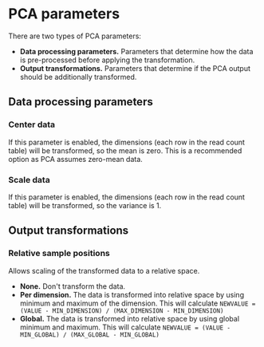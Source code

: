 # PCA parameters

There are two types of PCA parameters:

* **Data processing parameters.** Parameters that determine how the data is pre-processed before applying the transformation.
* **Output transformations.** Parameters that determine if the PCA output should be additionally transformed.

## Data processing parameters

### Center data

If this parameter is enabled, the dimensions (each row in the read count table) will be
transformed, so the mean is zero. This is a recommended option as PCA assumes zero-mean data.

### Scale data

If this parameter is enabled, the dimensions (each row in the read count table) will be transformed, so
the variance is 1.

## Output transformations

### Relative sample positions

Allows scaling of the transformed data to a relative space.

* **None.** Don't transform the data.
* **Per dimension.** The data is transformed into relative space by using minimum and maximum of the dimension. This will calculate `NEWVALUE = (VALUE - MIN_DIMENSION) / (MAX_DIMENSION - MIN_DIMENSION)`
* **Global.** The data is transformed into relative space by using global minimum and maximum. This will calculate `NEWVALUE = (VALUE - MIN_GLOBAL) / (MAX_GLOBAL - MIN_GLOBAL)`
